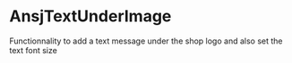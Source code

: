 # AnsjTextUnderImage
Functionnality to add a text message under the shop logo and also set the text font size
